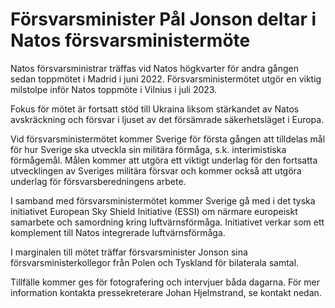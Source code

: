 # Försvarsminister Pål Jonson deltar i Natos försvarsministermöte

Natos försvarsministrar träffas vid Natos högkvarter för andra gången sedan toppmötet i Madrid i juni 2022. Försvarsministermötet utgör en viktig milstolpe inför Natos toppmöte i Vilnius i juli 2023.

Fokus för mötet är fortsatt stöd till Ukraina liksom stärkandet av Natos avskräckning och försvar i ljuset av det försämrade säkerhetsläget i Europa.

Vid försvarsministermötet kommer Sverige för första gången att tilldelas mål för hur Sverige ska utveckla sin militära förmåga, s.k. interimistiska förmågemål. Målen kommer att utgöra ett viktigt underlag för den fortsatta utvecklingen av Sveriges militära försvar och kommer också att utgöra underlag för försvarsberedningens arbete.

I samband med försvarsministermötet kommer Sverige gå med i det tyska initiativet European Sky Shield Initiative (ESSI) om närmare europeiskt samarbete och samordning kring luftvärnsförmåga. Initiativet verkar som ett komplement till Natos integrerade luftvärnsförmåga.

I marginalen till mötet träffar försvarsminister Jonson sina försvarsministerkollegor från Polen och Tyskland för bilaterala samtal.

Tillfälle kommer ges för fotografering och intervjuer båda dagarna. För mer information kontakta pressekreterare Johan Hjelmstrand, se kontakt nedan.
